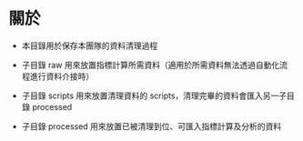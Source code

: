 ﻿# 關於

* 本目錄用於保存本團隊的資料清理過程

* 子目錄 raw 用來放置指標計算所需資料（適用於所需資料無法透過自動化流程進行資料介接時）

* 子目錄 scripts 用來放置清理資料的 scripts，清理完畢的資料會匯入另一子目錄 processed

* 子目錄 processed 用來放置已被清理到位、可匯入指標計算及分析的資料
